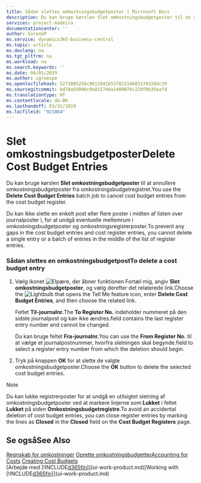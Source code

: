 ```yaml
---
title: Sådan slettes omkostningsbudgetposter | Microsoft Docs
description: Du kan bruge kørslen Slet omkostningsbudgetposter til at annullere omkostningsbudgetposter fra omkostningsbudgetregistret.
services: project-madeira
documentationcenter: ''
author: SorenGP
ms.service: dynamics365-business-central
ms.topic: article
ms.devlang: na
ms.tgt_pltfrm: na
ms.workload: na
ms.search.keywords: ''
ms.date: 04/01/2019
ms.author: sgroespe
ms.openlocfilehash: 5271085256c9611941b5378231d603174328dc39
ms.sourcegitcommit: bd78a5d990c9e83174da1409076c22df8b35eafd
ms.translationtype: HT
ms.contentlocale: da-DK
ms.lasthandoff: 03/31/2019
ms.locfileid: "921864"
---
```

# <a name="delete-cost-budget-entries"></a><span data-ttu-id="e6a97-103">Slet omkostningsbudgetposter</span><span class="sxs-lookup"><span data-stu-id="e6a97-103">Delete Cost Budget Entries</span></span>
<span data-ttu-id="e6a97-104">Du kan bruge kørslen **Slet omkostningsbudgetposter** til at annullere omkostningsbudgetposter fra omkostningsbudgetregistret.</span><span class="sxs-lookup"><span data-stu-id="e6a97-104">You use the **Delete Cost Budget Entries** batch job to cancel cost budget entries from the cost budget register.</span></span>  

<span data-ttu-id="e6a97-105">Du kan ikke slette en enkelt post eller flere poster i midten af listen over journalposter i, for at undgå eventuelle mellemrum i omkostningsbudgetposter og omkostningsregisterposter.</span><span class="sxs-lookup"><span data-stu-id="e6a97-105">To prevent any gaps in the cost budget entries and cost register entries, you cannot delete a single entry or a batch of entries in the middle of the list of register entries.</span></span>  

### <a name="to-delete-a-cost-budget-entry"></a><span data-ttu-id="e6a97-106">Sådan slettes en omkostningsbudgetpost</span><span class="sxs-lookup"><span data-stu-id="e6a97-106">To delete a cost budget entry</span></span>  

1.  <span data-ttu-id="e6a97-107">Vælg ikonet ![Elpære, der åbner funktionen Fortæl mig](media/ui-search/search_small.png "Fortæl mig, hvad du vil foretage dig"), angiv **Slet omkostningsbudgetposter**, og vælg derefter det relaterede link.</span><span class="sxs-lookup"><span data-stu-id="e6a97-107">Choose the ![Lightbulb that opens the Tell Me feature](media/ui-search/search_small.png "Tell me what you want to do") icon, enter **Delete Cost Budget Entries**, and then choose the related link.</span></span>  

    <span data-ttu-id="e6a97-108">Feltet **Til-journalnr.**</span><span class="sxs-lookup"><span data-stu-id="e6a97-108">The **To Register No.**</span></span> <span data-ttu-id="e6a97-109">indeholder nummeret på den sidste journalpost og kan ikke ændres.</span><span class="sxs-lookup"><span data-stu-id="e6a97-109">field contains the last register entry number and cannot be changed.</span></span>  

    <span data-ttu-id="e6a97-110">Du kan bruge feltet **Fra-journalnr.**</span><span class="sxs-lookup"><span data-stu-id="e6a97-110">You can use the **From Register No.**</span></span> <span data-ttu-id="e6a97-111">til at vælge et journalpostnummer, hvorfra sletningen skal begynde.</span><span class="sxs-lookup"><span data-stu-id="e6a97-111">field to select a register entry number from which the deletion should begin.</span></span>  
2.  <span data-ttu-id="e6a97-112">Tryk på knappen **OK** for at slette de valgte omkostningsbudgetposter.</span><span class="sxs-lookup"><span data-stu-id="e6a97-112">Choose the **OK** button to delete the selected cost budget entries.</span></span>  

> [!NOTE]  
>  <span data-ttu-id="e6a97-113">Du kan lukke registrerposter for at undgå en utilsigtet sletning af omkostningsbudgetposter ved at markere linjerne som **Lukket** i feltet **Lukket** på siden **Omkostningsbudgetregistre**.</span><span class="sxs-lookup"><span data-stu-id="e6a97-113">To avoid an accidental deletion of cost budget entries, you can close register entries by marking the lines as **Closed** in the **Closed** field on the **Cost Budget Registers** page.</span></span>  

## <a name="see-also"></a><span data-ttu-id="e6a97-114">Se også</span><span class="sxs-lookup"><span data-stu-id="e6a97-114">See Also</span></span>  
<span data-ttu-id="e6a97-115">[Regnskab for omkostninger](finance-manage-cost-accounting.md)
[Oprette omkostningsbudgetter](finance-create-cost-budgets.md)</span><span class="sxs-lookup"><span data-stu-id="e6a97-115">[Accounting for Costs](finance-manage-cost-accounting.md)
[Creating Cost Budgets](finance-create-cost-budgets.md)</span></span>  
<span data-ttu-id="e6a97-116">[Arbejde med [!INCLUDE[d365fin](includes/d365fin_md.md)]](ui-work-product.md)</span><span class="sxs-lookup"><span data-stu-id="e6a97-116">[Working with [!INCLUDE[d365fin](includes/d365fin_md.md)]](ui-work-product.md)</span></span>
